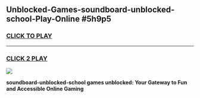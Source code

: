 
## Unblocked-Games-soundboard-unblocked-school-Play-Online #5h9p5
<h3>
<a href="https://news.freeplayer.one?title=soundboard-unblocked-school&ref=3">CLICK TO PLAY</a></h3>
<hr>

<h3>
<a href="https://news.freeplayer.one?title=soundboard-unblocked-school&ref=3">CLICK 2 PLAY</a>
  
</h3>

<a href="https://news.freeplayer.one?title=soundboard-unblocked-school&ref=3"><img src="https://clearcache.store/games.png"></a>


**soundboard-unblocked-school games unblocked: Your Gateway to Fun and Accessible Online Gaming**

